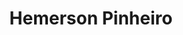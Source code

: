 ---
title: Hemerson Pinheiro
job_title: Director de Logística e Operações
image: /assets/img/professional-man-portrait_925x.jpg
---